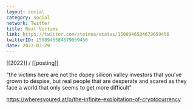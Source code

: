 ```yaml
---
layout: social
category: social
network: Twitter
title: Real Victims
link: https://twitter.com/steinea/status/1508946584679059456
twitterID: 1508946584679059456
date: 2022-03-29
---
```


[[2022]] / [[posting]]

"the victims here are not the dopey silicon valley investors that you’ve grown to despise, but real people that are desperate and scared as they face a world that only seems to get more difficult"

<https://wheresyoured.at/p/the-infinite-exploitation-of-cryptocurrency>
